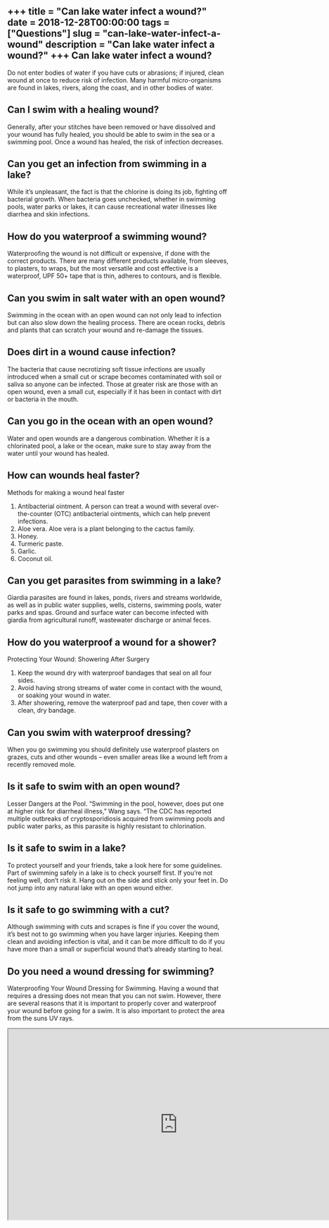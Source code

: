 +++
title = "Can lake water infect a wound?"
date = 2018-12-28T00:00:00
tags = ["Questions"]
slug = "can-lake-water-infect-a-wound"
description = "Can lake water infect a wound?"
+++
Can lake water infect a wound?
------------------------------

Do not enter bodies of water if you have cuts or abrasions; if injured, clean wound at once to reduce risk of infection. Many harmful micro-organisms are found in lakes, rivers, along the coast, and in other bodies of water.

Can I swim with a healing wound?
--------------------------------

Generally, after your stitches have been removed or have dissolved and your wound has fully healed, you should be able to swim in the sea or a swimming pool. Once a wound has healed, the risk of infection decreases.

Can you get an infection from swimming in a lake?
-------------------------------------------------

While it’s unpleasant, the fact is that the chlorine is doing its job, fighting off bacterial growth. When bacteria goes unchecked, whether in swimming pools, water parks or lakes, it can cause recreational water illnesses like diarrhea and skin infections.

How do you waterproof a swimming wound?
---------------------------------------

Waterproofing the wound is not difficult or expensive, if done with the correct products. There are many different products available, from sleeves, to plasters, to wraps, but the most versatile and cost effective is a waterproof, UPF 50+ tape that is thin, adheres to contours, and is flexible.

Can you swim in salt water with an open wound?
----------------------------------------------

Swimming in the ocean with an open wound can not only lead to infection but can also slow down the healing process. There are ocean rocks, debris and plants that can scratch your wound and re-damage the tissues.

Does dirt in a wound cause infection?
-------------------------------------

The bacteria that cause necrotizing soft tissue infections are usually introduced when a small cut or scrape becomes contaminated with soil or saliva so anyone can be infected. Those at greater risk are those with an open wound, even a small cut, especially if it has been in contact with dirt or bacteria in the mouth.

Can you go in the ocean with an open wound?
-------------------------------------------

Water and open wounds are a dangerous combination. Whether it is a chlorinated pool, a lake or the ocean, make sure to stay away from the water until your wound has healed.

How can wounds heal faster?
---------------------------

Methods for making a wound heal faster

1. Antibacterial ointment. A person can treat a wound with several over-the-counter (OTC) antibacterial ointments, which can help prevent infections.
2. Aloe vera. Aloe vera is a plant belonging to the cactus family.
3. Honey.
4. Turmeric paste.
5. Garlic.
6. Coconut oil.

Can you get parasites from swimming in a lake?
----------------------------------------------

Giardia parasites are found in lakes, ponds, rivers and streams worldwide, as well as in public water supplies, wells, cisterns, swimming pools, water parks and spas. Ground and surface water can become infected with giardia from agricultural runoff, wastewater discharge or animal feces.

How do you waterproof a wound for a shower?
-------------------------------------------

Protecting Your Wound: Showering After Surgery

1. Keep the wound dry with waterproof bandages that seal on all four sides.
2. Avoid having strong streams of water come in contact with the wound, or soaking your wound in water.
3. After showering, remove the waterproof pad and tape, then cover with a clean, dry bandage.

Can you swim with waterproof dressing?
--------------------------------------

When you go swimming you should definitely use waterproof plasters on grazes, cuts and other wounds – even smaller areas like a wound left from a recently removed mole.

Is it safe to swim with an open wound?
--------------------------------------

Lesser Dangers at the Pool. “Swimming in the pool, however, does put one at higher risk for diarrheal illness,” Wang says. “The CDC has reported multiple outbreaks of cryptosporidiosis acquired from swimming pools and public water parks, as this parasite is highly resistant to chlorination.

Is it safe to swim in a lake?
-----------------------------

To protect yourself and your friends, take a look here for some guidelines. Part of swimming safely in a lake is to check yourself first. If you’re not feeling well, don’t risk it. Hang out on the side and stick only your feet in. Do not jump into any natural lake with an open wound either.

Is it safe to go swimming with a cut?
-------------------------------------

Although swimming with cuts and scrapes is fine if you cover the wound, it’s best not to go swimming when you have larger injuries. Keeping them clean and avoiding infection is vital, and it can be more difficult to do if you have more than a small or superficial wound that’s already starting to heal.

Do you need a wound dressing for swimming?
------------------------------------------

Waterproofing Your Wound Dressing for Swimming. Having a wound that requires a dressing does not mean that you can not swim. However, there are several reasons that it is important to properly cover and waterproof your wound before going for a swim. It is also important to protect the area from the suns UV rays.

<iframe allow="accelerometer; autoplay; clipboard-write; encrypted-media; gyroscope; picture-in-picture" allowfullscreen="" class="__youtube_prefs__  epyt-is-override  no-lazyload" data-no-lazy="1" data-origheight="433" data-origwidth="770" data-skipgform_ajax_framebjll="" height="433" id="_ytid_42812" loading="lazy" src="https://www.youtube.com/embed/2DBOHTY4zus?enablejsapi=1&autoplay=0&cc_load_policy=0&cc_lang_pref=&iv_load_policy=1&loop=0&modestbranding=0&rel=1&fs=1&playsinline=0&autohide=2&theme=dark&color=red&controls=1&" title="YouTube player" width="770"></iframe>